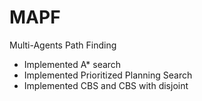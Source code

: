 # MAPF
Multi-Agents Path Finding
- Implemented A* search
- Implemented Prioritized Planning Search
- Implemented CBS and CBS with disjoint
